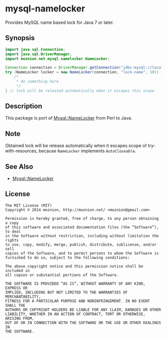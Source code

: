 mysql-namelocker
==

Provides MySQL name based lock for Java 7 or later.

Synopsis
--

```java
import java.sql.Connection;
import java.sql.DriverManager;
import moznion.net.mysql.namelocker.NameLocker;

Connection connection = DriverManager.getConnection("jdbc:mysql://localhost/table_name", "", "");
try (NameLocker locker = new NameLocker(connection, "lock-name", 10)) {
    /*
     * do something here
     */
} // lock will be released automatically when it escapes this scope
```

Description
--

This package is port of [Mysql::NameLocker](https://metacpan.org/pod/Mysql::NameLocker) from Perl to Java.

Note
--

Obtained lock will be release automatically when it escapes scope of try-with-resources, because `NameLocker` implements `AutoCloseable`.

See Also
--

- [Mysql::NameLocker](https://metacpan.org/pod/Mysql::NameLocker)

License
--

```
The MIT License (MIT)
Copyright © 2014 moznion, http://moznion.net/ <moznion@gmail.com>

Permission is hereby granted, free of charge, to any person obtaining a copy
of this software and associated documentation files (the “Software”), to deal
in the Software without restriction, including without limitation the rights
to use, copy, modify, merge, publish, distribute, sublicense, and/or sell
copies of the Software, and to permit persons to whom the Software is
furnished to do so, subject to the following conditions:

The above copyright notice and this permission notice shall be included in
all copies or substantial portions of the Software.

THE SOFTWARE IS PROVIDED “AS IS”, WITHOUT WARRANTY OF ANY KIND, EXPRESS OR
IMPLIED, INCLUDING BUT NOT LIMITED TO THE WARRANTIES OF MERCHANTABILITY,
FITNESS FOR A PARTICULAR PURPOSE AND NONINFRINGEMENT. IN NO EVENT SHALL THE
AUTHORS OR COPYRIGHT HOLDERS BE LIABLE FOR ANY CLAIM, DAMAGES OR OTHER
LIABILITY, WHETHER IN AN ACTION OF CONTRACT, TORT OR OTHERWISE, ARISING FROM,
OUT OF OR IN CONNECTION WITH THE SOFTWARE OR THE USE OR OTHER DEALINGS IN
THE SOFTWARE.
```

